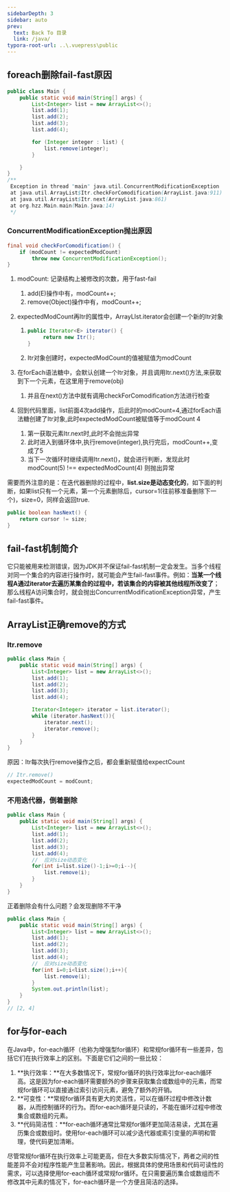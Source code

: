 ```yaml
---
sidebarDepth: 3
sidebar: auto
prev:
  text: Back To 目录
  link: /java/
typora-root-url: ..\.vuepress\public
---
```




## foreach删除fail-fast原因

```java
public class Main {
    public static void main(String[] args) {
        List<Integer> list = new ArrayList<>();
        list.add(1);
        list.add(2);
        list.add(3);
        list.add(4);

        for (Integer integer : list) {
            list.remove(integer);
        }

    }
}
/**
 Exception in thread "main" java.util.ConcurrentModificationException
 at java.util.ArrayList$Itr.checkForComodification(ArrayList.java:911)
 at java.util.ArrayList$Itr.next(ArrayList.java:861)
 at org.hzz.Main.main(Main.java:14)
 */
```

### ConcurrentModificationException抛出原因

```java
final void checkForComodification() {
    if (modCount != expectedModCount)
        throw new ConcurrentModificationException();
}
```

1. modCount:  记录结构上被修改的次数，用于fast-fail

   1. add(E)操作中有，modCount++;
   2. remove(Object)操作中有，modCount++;

2. expectedModCount再Itr的属性中，ArrayLIst.iterator会创建一个新的Itr对象

   1. ```java
      public Iterator<E> iterator() {
           return new Itr();
      }
      ```

   2. Itr对象创建时，expectedModCount的值被赋值为modCount

3. 在forEach语法糖中，会默认创建一个Itr对象，并且调用Itr.next()方法,来获取到下一个元素，在这里用于remove(obj)

   1. 并且在next()方法中就有调用checkForComodification方法进行检查

4. 回到代码里面，list前面4次add操作，后此时的modCount=4,通过forEach语法糖创建了Itr对象,此时expectedModCount被赋值等于modCount 4

   1. 第一获取元素Itr.next时,此时不会抛出异常
   2. 此时进入到循环体中,执行remove(integer),执行完后，modCount++,变成了5
   3. 当下一次循环时继续调用Itr.next()，就会进行判断，发现此时modCount(5) !== expectedModCount(4) 则抛出异常

需要而外注意的是：在迭代器删除的过程中，**list.size是动态变化的**，如下面的判断，如果list只有一个元素，第一个元素删除后，cursor=1(往前移准备删除下一个)，size=0，同样会返回true.

```java
public boolean hasNext() {
	return cursor != size;
}
```



## fail-fast机制简介

它只能被用来检测错误，因为JDK并不保证fail-fast机制一定会发生。当多个线程对同一个集合的内容进行操作时，就可能会产生fail-fast事件。例如：**当某一个线程A通过iterator去遍历某集合的过程中，若该集合的内容被其他线程所改变了**；那么线程A访问集合时，就会抛出ConcurrentModificationException异常，产生fail-fast事件。



## ArrayList正确remove的方式

### Itr.remove

```java
public class Main {
    public static void main(String[] args) {
        List<Integer> list = new ArrayList<>();
        list.add(1);
        list.add(2);
        list.add(3);
        list.add(4);

        Iterator<Integer> iterator = list.iterator();
        while (iterator.hasNext()){
            iterator.next();
            iterator.remove();
        }
    }
}
```

原因：Itr每次执行remove操作之后，都会重新赋值给expectCount

```java
// Itr.remove()
expectedModCount = modCount;
```

### 不用迭代器，倒着删除

```java
public class Main {
    public static void main(String[] args) {
        List<Integer> list = new ArrayList<>();
        list.add(1);
        list.add(2);
        list.add(3);
        list.add(4);
        //  应对size动态变化
        for(int i=list.size()-1;i>=0;i--){
            list.remove(i);
        }
    }
}
```

正着删除会有什么问题？会发现删除不干净

```java
public class Main {
    public static void main(String[] args) {
        List<Integer> list = new ArrayList<>();
        list.add(1);
        list.add(2);
        list.add(3);
        list.add(4);
        //  应对size动态变化
        for(int i=0;i<list.size();i++){
            list.remove(i);
        }
        System.out.println(list);
    }
}
// [2, 4]
```



## for与for-each

在Java中，for-each循环（也称为增强型for循环）和常规for循环有一些差异，包括它们在执行效率上的区别。下面是它们之间的一些比较：

1. **执行效率：**在大多数情况下，常规for循环的执行效率比for-each循环高。这是因为for-each循环需要额外的步骤来获取集合或数组中的元素，而常规for循环可以直接通过索引访问元素，避免了额外的开销。
2. **可变性：**常规for循环具有更大的灵活性，可以在循环过程中修改计数器，从而控制循环的行为。而for-each循环是只读的，不能在循环过程中修改集合或数组的元素。
3. **代码简洁性：**for-each循环通常比常规for循环更加简洁易读，尤其在遍历集合或数组时。使用for-each循环可以减少迭代器或索引变量的声明和管理，使代码更加清晰。

尽管常规for循环在执行效率上可能更高，但在大多数实际情况下，两者之间的性能差异不会对程序性能产生显著影响。因此，根据具体的使用场景和代码可读性的需求，可以选择使用for-each循环或常规for循环。在只需要遍历集合或数组而不修改其中元素的情况下，for-each循环是一个方便且简洁的选择。
